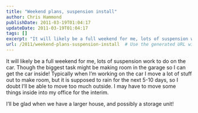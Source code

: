 ```yaml
---
title: "Weekend plans, suspension install"
author: Chris Hammond
publishDate: 2011-03-19T01:04:17
updateDate: 2011-03-19T01:04:17
tags: []
excerpt: "It will likely be a full weekend for me, lots of suspension work to do on the car. Though the biggest task might be making room in the garage so I can get the car inside! Typically when I’m working on the car I move a lot of stuff out to make room, but it is supposed to rain for the next 5-10 days, so I doubt I’ll be able to move too much outside. I may have to move some things inside into my office for the interim.  I’ll be glad when we have a larger house, and possibly a storage unit! "
url: /2011/weekend-plans-suspension-install  # Use the generated URL with year
---
```

<p>It will likely be a full weekend for me, lots of suspension work to do on the car. Though the biggest task might be making room in the garage so I can get the car inside! Typically when I’m working on the car I move a lot of stuff out to make room, but it is supposed to rain for the next 5-10 days, so I doubt I’ll be able to move too much outside. I may have to move some things inside into my office for the interim.</p>  <p>I’ll be glad when we have a larger house, and possibly a storage unit! </p>
